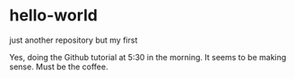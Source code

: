 # hello-world
just another repository but my first

Yes, doing the Github tutorial at 5:30 in the morning.  It seems to be making sense.  Must be the coffee.
